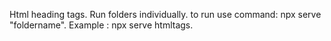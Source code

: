Html heading tags.
Run folders individually.
to run use command: npx serve "foldername".
Example : npx serve htmltags.
